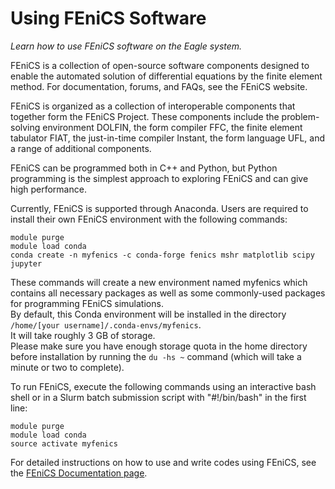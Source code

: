 # Using FEniCS Software 

*Learn how to use FEniCS software on the Eagle system.*

FEniCS is a collection of open-source software components designed to enable the automated solution of differential equations by the finite element method.  For documentation, forums, and FAQs, see the FEniCS website.

FEniCS is organized as a collection of interoperable components that together form the FEniCS Project. These components include the problem-solving environment DOLFIN, the form compiler FFC, the finite element tabulator FIAT, the just-in-time compiler Instant, the form language UFL, and a range of additional components.

FEniCS can be programmed both in C++ and Python, but Python programming is the simplest approach to exploring FEniCS and can give high performance.

Currently, FEniCS is supported through Anaconda. Users are required to install their own FEniCS environment with the following commands:

```
module purge
module load conda
conda create -n myfenics -c conda-forge fenics mshr matplotlib scipy jupyter 
```

These commands will create a new environment named myfenics which contains all necessary packages as well as some commonly-used packages for programming FEniCS simulations.  
By default, this Conda environment will be installed in the directory `/home/[your username]/.conda-envs/myfenics`.  
It will take roughly 3 GB of storage.  
Please make sure you have enough storage quota in the home directory before installation by running the `du -hs ~` command (which will take a minute or two to complete).   

To run FEniCS, execute the following commands using an interactive bash shell or in a Slurm batch submission script with "#!/bin/bash" in the first line:

```
module purge
module load conda
source activate myfenics
```

For detailed instructions on how to use and write codes using FEniCS, see the [FEniCS Documentation page](https://fenicsproject.org/documentation/).
